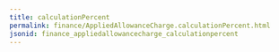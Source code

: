 ```yaml
---
title: calculationPercent
permalink: finance/AppliedAllowanceCharge.calculationPercent.html
jsonid: finance_appliedallowancecharge_calculationpercent
---
```

